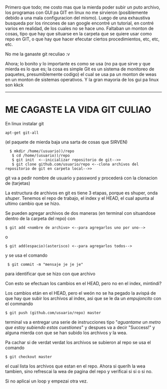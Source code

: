  Primero que todo; me costo mas que la mierda poder subir un puto archivo, los programas con GUI pa GIT en linux no me sirvieron (posiblemente debido a una  mala configuracion
   del mismo).
 Luego de una exhaustiva busqueda por los rincones de san google encontré un tutorial, en contré varios en realidad, de los cuales no se hace uno.
 Faltaban un monton de cosas, tipo que hay que situarse en la carpeta que se quiere usar como repo en GIT, o que hay que hacer efecutar ciertos  procedimientos, etc, etc, etc.


 No me la ganaste git reculiao :v


 Ahora; lo bonito y lo importante es como se usa (no pa que sirve y que mierda es lo que es; la cosa es simple Git es un sistema de monitoreo de paquetes,  presumiblemente codigo) el cual se usa pa un monton de weas en un monton de sistemas operativos. Y la gran mayoria de los gui pa linux son kkck

____________________________________________________________________________________________________________________________________________

#                                                                                                ME CAGASTE LA VIDA GIT CULIAO


 En linux instalar git
   ~~~
   apt-get git-all
   ~~~

   (el paquete de mierda baja una sarta de cosas que SIRVEN)


~~~
  $ mkdir /home/(usuario))/repo
   $ cd /home/(usuario))/repo
   $ git init  <--inicializar repositorio de git-->>
   $ git clone github.com/usuario/repo <--clona archivos del repositorio de git en carpeta local-->>
~~~

git va a pedir nombre de usuario y password y procederá con la clonacion de (tarjetas)




 La estructura de archivos en git es tiene 3 etapas, porque es shuper, onda _shuper_.
 Tenemos el repo de trabajo, el index y el HEAD, el cual apunta al ultimo cambio que se hizo.


 Se pueden agregar archivos de dos maneras   (en terminal con situandose dentro de la carpeta del repo) con
~~~  
$ git add <nombre de archivo> <--para agregarlos uno por uno-->
~~~


  o


~~~
$ git add(espacio)(asterisco) <--para agregarlos todos-->
~~~


y se usa el comando


~~~
 $ git commit -m "mensaje je je je"
 ~~~

para identificar que se hizo con que archivo

Con esto se efectuan los cambios en el HEAD, pero no en el index, mintindi?

Los cambios etán en el HEAD, pero el weón no se ha pegado la avispá de que hay que subir los archivos al index,  asi que se le da un _empujoncito_ con el commando

~~~  
$ git push (github.com/usuario/repo) master
~~~

terminal va a entregar una serie de instrucciones tipo "_aguantame un metro que estoy subiendo estas cuestiones_"
y despues va a decir "Success!" y alguna mierda con que se han subido los archivos y la wea.

Pa cachar si de verdat verdat los archivos se subieron al repo se usa el comando

~~~
$ git checkout master
~~~

 el cual lista los archivos que estan en el repo.
 Ahora si queríh la wea tambien, sino refrescai la wea de pagina del repo y verificai si si o si no.

 Si no aplicai un loop y empezai otra vez.
